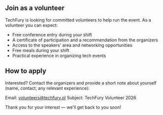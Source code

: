 <!--
.. title: Volunteer
.. slug: volunteer
.. date: 2025-10-21 12:00:00 UTC
.. tags:
.. category:
.. link:
.. description: Information about volunteering at the TechFury conference
.. type: text
-->

## Join as a volunteer

TechFury is looking for committed volunteers to help run the event. As a volunteer you can expect:

- Free conference entry during your shift
- A certificate of participation and a recommendation from the organizers
- Access to the speakers' area and networking opportunities
- Free meals during your shift
- Practical experience in organizing tech events

## How to apply

Interested? Contact the organizers and provide a short note about yourself (name, contact, any relevant experience):

Email: volunteers@techfury.pl
Subject: TechFury Volunteer 2026

Thank you for your interest — we'll get back to you soon!